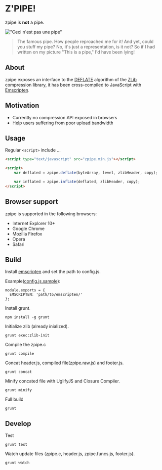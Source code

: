 # Z'PIPE!

zpipe is **not** a pipe.

!["Ceci n'est pas une pipe"](http://upload.wikimedia.org/wikipedia/en/thumb/b/b9/MagrittePipe.jpg/300px-MagrittePipe.jpg "Ceci n'est pas une pipe")

>The famous pipe. How people reproached me for it! And yet, could you stuff my pipe? No, it's just a representation, is it not? So if I had written on my picture "This is a pipe," I'd have been lying!

## About

zpipe exposes an interface to the [DEFLATE](http://www.ietf.org/rfc/rfc1951.txt) algorithm of the [ZLib](http://zlib.net/) compression library, it has been cross-compiled to JavaScript with [Emscripten](https://github.com/kripken/emscripten).

## Motivation

* Currently no compression API exposed in browsers
* Help users suffering from poor upload bandwidth

## Usage

Regular `<script>` include ...

``` html
<script type="text/javascript" src="zpipe.min.js"></script>

<script>
	var deflated = zpipe.deflate(byteArray, level, zlibHeader, copy);

	var inflated = zpipe.inflate(deflated, zlibHeader, copy);
</script>
```

## Browser support

zpipe is supported in the following browsers:

* Internet Explorer 10+
* Google Chrome
* Mozilla Firefox
* Opera
* Safari

## Build

Install [emscripten](https://github.com/kripken/emscripten) and set the path to config.js.

Example([config.js.sample](https://github.com/ukyo/zpipe/config.js.sample)):

```
module.exports = {
  EMSCRIPTEN: 'path/to/emscripten/'
};
```

Install grunt.

```
npm install -g grunt
```

Initialize zlib (already inialized).

```
grunt exec:zlib-init
```

Compile the zpipe.c

```
grunt compile
```

Concat header.js, compiled file(zpipe.raw.js) and footer.js.

```
grunt concat
```

Minify concated file with UglifyJS and Closure Compiler.

```
grunt minify
```

Full build

```
grunt
```

## Develop

Test

```
grunt test
```

Watch update files (zpipe.c, header.js, zpipe.funcs.js, footer.js).

```
grunt watch
```